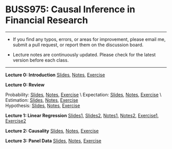 # BUSS975: Causal Inference in Financial Research

---

- If you find any typos, errors, or areas for improvement, please email me, submit a pull request, or report them on the discussion board.

- Lecture notes are continuously updated. Please check for the latest version before each class.

---


**Lecture 0: Introduction**
[Slides](https://chung-jiwoong.github.io/BUSS975-Slides/notes/00_Introduction/00_Introduction.pdf),
[Notes](https://chung-jiwoong.github.io/BUSS975-Slides/notes/00_Introduction/Intro.pdf), 
[Exercise](https://chung-jiwoong.github.io/BUSS975-Slides/notes/00_Introduction/00_introduction_PS.pdf)


**Lecture 0: Review**

Probability: [Slides](https://chung-jiwoong.github.io/BUSS975-Slides/notes/00_Review/00_review_A.pdf),
[Notes](https://chung-jiwoong.github.io/BUSS975-Slides/notes/00_Review/review_A.pdf),
[Exercise](https://chung-jiwoong.github.io/BUSS975-Slides/notes/00_Review/00_review_A_PS.pdf) \ 
Expectation: [Slides](https://chung-jiwoong.github.io/BUSS975-Slides/notes/00_Review/00_review_B.pdf), 
[Notes](https://chung-jiwoong.github.io/BUSS975-Slides/notes/00_Review/review_B.pdf),
[Exercise](https://chung-jiwoong.github.io/BUSS975-Slides/notes/00_Review/00_review_B_PS.pdf) \ 
Estimation: [Slides](https://chung-jiwoong.github.io/BUSS975-Slides/notes/00_Review/00_review_C.pdf), 
[Notes](https://chung-jiwoong.github.io/BUSS975-Slides/notes/00_Review/review_C.pdf),
[Exercise](https://chung-jiwoong.github.io/BUSS975-Slides/notes/00_Review/00_review_C_PS.pdf)  \
Hypothesis: [Slides](https://chung-jiwoong.github.io/BUSS975-Slides/notes/00_Review/00_review_D.pdf), 
[Notes](https://chung-jiwoong.github.io/BUSS975-Slides/notes/00_Review/review_D.pdf),
[Exercise](https://chung-jiwoong.github.io/BUSS975-Slides/notes/00_Review/00_review_D_PS.pdf) 
    

**Lecture 1: Linear Regression**
[Slides1](https://chung-jiwoong.github.io/BUSS975-Slides/notes/01_Regression/01_linear_regression1.pdf), 
[Slides2](https://chung-jiwoong.github.io/BUSS975-Slides/notes/01_Regression/01_linear_regression2.pdf),
[Notes1](https://chung-jiwoong.github.io/BUSS975-Slides/notes/01_Regression/linear_regression1_v2.pdf), 
[Notes2](https://chung-jiwoong.github.io/BUSS975-Slides/notes/01_Regression/linear_regression2.pdf),
[Exercise1](https://chung-jiwoong.github.io/BUSS975-Slides/notes/01_Regression/02_linear_regression1_PS.pdf), 
[Exercise2](https://chung-jiwoong.github.io/BUSS975-Slides/notes/01_Regression/02_linear_regression2_PS.pdf)



**Lecture 2: Causality**
[Slides](https://chung-jiwoong.github.io/BUSS975-Slides/notes/03_causality/03_causality.pdf), 
[Notes](https://chung-jiwoong.github.io/BUSS975-Slides/notes/03_causality/causality_v1.pdf), 
[Exercise](https://chung-jiwoong.github.io/BUSS975-Slides/notes/03_causality/03_causality_PS.pdf)


**Lecture 3: Panel Data**
[Slides](https://chung-jiwoong.github.io/BUSS975-Slides/notes/04_Panel/04_panel.pdf), 
[Notes](https://chung-jiwoong.github.io/BUSS975-Slides/notes/04_Panel/panel_data_v1.pdf), 
[Exercise](https://chung-jiwoong.github.io/BUSS975-Slides/notes/04_Panel/04_panel_PS.pdf)



